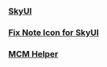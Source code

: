 ### [SkyUI](https://www.nexusmods.com/skyrimspecialedition/mods/12604)
### [Fix Note Icon for SkyUI](https://www.nexusmods.com/skyrimspecialedition/mods/32561)
### [MCM Helper](https://www.nexusmods.com/skyrimspecialedition/mods/53000)
